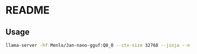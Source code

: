 # README

## Usage

```bash
llama-server -hf Menlo/Jan-nano-gguf:Q8_0 --ctx-size 32768 --jinja --n-cpu-moe 32 --temp 0.8 --top-k 40 --top-p 0.8 --min-p 0.05 --reasoning-format auto
```
